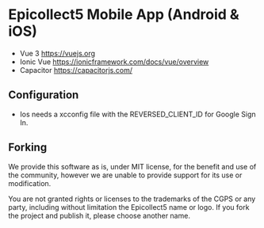 # Epicollect5 Mobile App (Android & iOS)

- Vue 3 https://vuejs.org
- Ionic Vue https://ionicframework.com/docs/vue/overview
- Capacitor https://capacitorjs.com/

## Configuration
 - Ios needs a xcconfig file with the REVERSED_CLIENT_ID for Google Sign In.
  
## Forking

We provide this software as is, under MIT license, for the benefit and use of the community, however we are unable to provide support for its use or modification.

You are not granted rights or licenses to the trademarks of the CGPS or any party, including without limitation the
Epicollect5 name or logo.
If you fork the project and publish it, please choose another name.